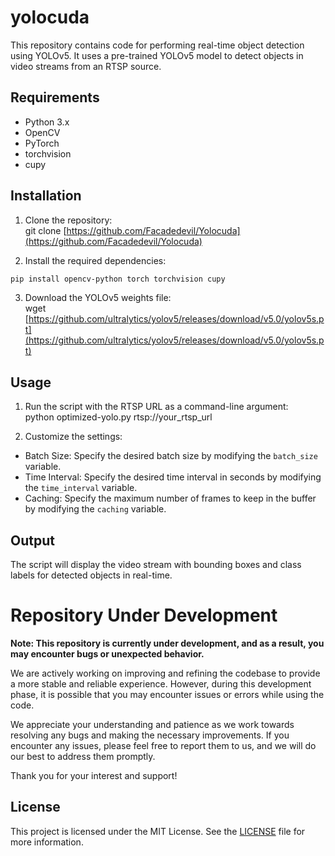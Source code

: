 # yolocuda

This repository contains code for performing real-time object detection using YOLOv5. It uses a pre-trained YOLOv5 model to detect objects in video streams from an RTSP source.

## Requirements

- Python 3.x
- OpenCV
- PyTorch
- torchvision
- cupy

## Installation

1. Clone the repository:  
git clone [https://github.com/Facadedevil/Yolocuda](https://github.com/Facadedevil/Yolocuda)

2. Install the required dependencies:
```bash
pip install opencv-python torch torchvision cupy
```

3. Download the YOLOv5 weights file:  
wget [https://github.com/ultralytics/yolov5/releases/download/v5.0/yolov5s.pt](https://github.com/ultralytics/yolov5/releases/download/v5.0/yolov5s.pt)



## Usage

1. Run the script with the RTSP URL as a command-line argument:  
python optimized-yolo.py rtsp://your_rtsp_url



3. Customize the settings:

- Batch Size: Specify the desired batch size by modifying the `batch_size` variable.
- Time Interval: Specify the desired time interval in seconds by modifying the `time_interval` variable.
- Caching: Specify the maximum number of frames to keep in the buffer by modifying the `caching` variable.

## Output

The script will display the video stream with bounding boxes and class labels for detected objects in real-time.


# Repository Under Development

**Note: This repository is currently under development, and as a result, you may encounter bugs or unexpected behavior.**

We are actively working on improving and refining the codebase to provide a more stable and reliable experience. However, during this development phase, it is possible that you may encounter issues or errors while using the code.

We appreciate your understanding and patience as we work towards resolving any bugs and making the necessary improvements. If you encounter any issues, please feel free to report them to us, and we will do our best to address them promptly.

Thank you for your interest and support!


## License

This project is licensed under the MIT License. See the [LICENSE](LICENSE) file for more information.





